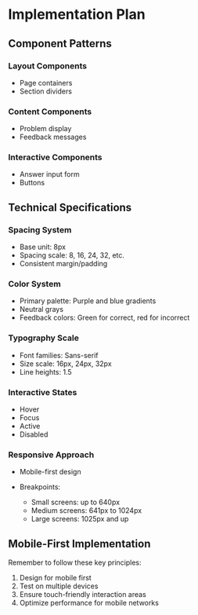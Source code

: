 # Implementation Plan

## Component Patterns

### Layout Components

- Page containers
- Section dividers

### Content Components

- Problem display
- Feedback messages

### Interactive Components

- Answer input form
- Buttons

## Technical Specifications

### Spacing System

- Base unit: 8px
- Spacing scale: 8, 16, 24, 32, etc.
- Consistent margin/padding

### Color System

- Primary palette: Purple and blue gradients
- Neutral grays
- Feedback colors: Green for correct, red for incorrect

### Typography Scale

- Font families: Sans-serif
- Size scale: 16px, 24px, 32px
- Line heights: 1.5

### Interactive States

- Hover
- Focus
- Active
- Disabled

### Responsive Approach

- Mobile-first design
- Breakpoints:

  - Small screens: up to 640px
  - Medium screens: 641px to 1024px
  - Large screens: 1025px and up

## Mobile-First Implementation

Remember to follow these key principles:

1. Design for mobile first
2. Test on multiple devices
3. Ensure touch-friendly interaction areas
4. Optimize performance for mobile networks